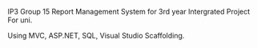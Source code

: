 IP3
Group 15 
Report Management System for 3rd year Intergrated Project For uni.

Using MVC, ASP.NET, SQL, Visual Studio Scaffolding.
